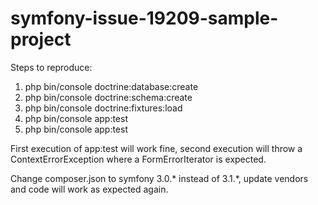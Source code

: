# symfony-issue-19209-sample-project

Steps to reproduce:
1. php bin/console doctrine:database:create
2. php bin/console doctrine:schema:create
3. php bin/console doctrine:fixtures:load
4. php bin/console app:test
5. php bin/console app:test

First execution of app:test will work fine, second execution will throw a ContextErrorException where a FormErrorIterator is expected.

Change composer.json to symfony 3.0.* instead of 3.1.*, update vendors and code will work as expected again.

